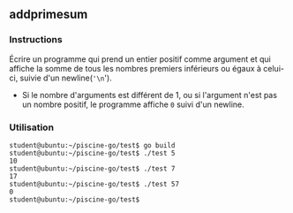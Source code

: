 ## addprimesum

### Instructions

Écrire un programme qui prend un entier positif comme argument et qui affiche la somme de tous les nombres premiers inférieurs ou égaux à celui-ci, suivie d'un newline(`'\n`').

- Si le nombre d'arguments est différent de 1, ou si l'argument n'est pas un nombre positif, le programme affiche `0` suivi d'un newline.

### Utilisation

```console
student@ubuntu:~/piscine-go/test$ go build
student@ubuntu:~/piscine-go/test$ ./test 5
10
student@ubuntu:~/piscine-go/test$ ./test 7
17
student@ubuntu:~/piscine-go/test$ ./test 57
0
student@ubuntu:~/piscine-go/test$
```
